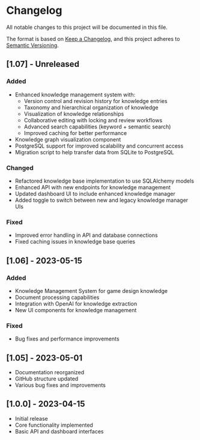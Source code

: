 # Changelog

All notable changes to this project will be documented in this file.

The format is based on [Keep a Changelog](https://keepachangelog.com/en/1.0.0/),
and this project adheres to [Semantic Versioning](https://semver.org/spec/v2.0.0.html).

## [1.07] - Unreleased

### Added

- Enhanced knowledge management system with:
  - Version control and revision history for knowledge entries
  - Taxonomy and hierarchical organization of knowledge
  - Visualization of knowledge relationships
  - Collaborative editing with locking and review workflows
  - Advanced search capabilities (keyword + semantic search)
  - Improved caching for better performance
- Knowledge graph visualization component 
- PostgreSQL support for improved scalability and concurrent access
- Migration script to help transfer data from SQLite to PostgreSQL

### Changed

- Refactored knowledge base implementation to use SQLAlchemy models
- Enhanced API with new endpoints for knowledge management
- Updated dashboard UI to include enhanced knowledge manager
- Added toggle to switch between new and legacy knowledge manager UIs

### Fixed

- Improved error handling in API and database connections
- Fixed caching issues in knowledge base queries

## [1.06] - 2023-05-15

### Added

- Knowledge Management System for game design knowledge
- Document processing capabilities
- Integration with OpenAI for knowledge extraction
- New UI components for knowledge management

### Fixed

- Bug fixes and performance improvements

## [1.05] - 2023-05-01

- Documentation reorganized
- GitHub structure updated
- Various bug fixes and improvements

## [1.0.0] - 2023-04-15

- Initial release
- Core functionality implemented
- Basic API and dashboard interfaces 